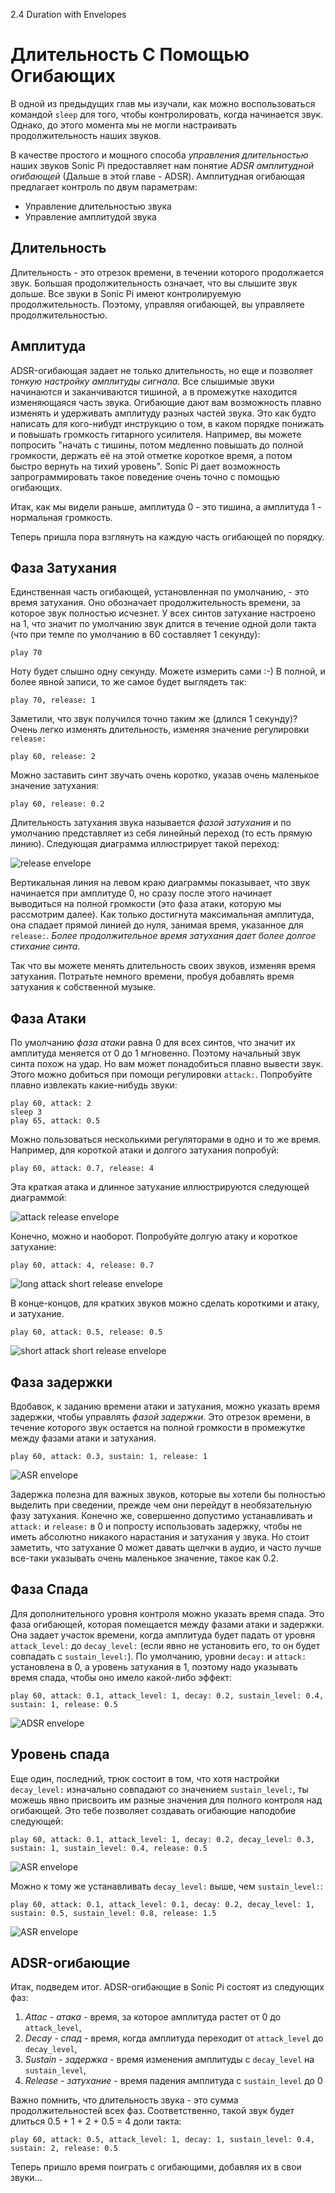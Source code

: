 2.4 Duration with Envelopes

# Длительность С Помощью Огибающих

В одной из предыдущих глав мы изучали, как можно воспользоваться командой
`sleep` для того, чтобы контролировать, когда начинается звук. Однако, до этого
момента мы не могли настраивать продолжительность наших звуков.

В качестве простого и мощного способа *управления длительностью* наших звуков
Sonic Pi предоставляет нам понятие *ADSR амплитудной огибающей* (Дальше в этой
главе - ADSR). Амплитудная огибающая предлагает контроль по двум параметрам:

- Управление длительностью звука
- Управление амплитудой звука

## Длительность

Длительность - это отрезок времени, в течении которого продолжается звук.
Большая продолжительность означает, что вы слышите звук дольше. Все звуки в
Sonic Pi имеют контролируемую продолжительность. Поэтому, управляя огибающей,
вы управляете продолжительностью.

## Амплитуда

ADSR-огибающая задает не только длительность, но еще и позволяет *тонкую
настройку амплитуды сигнала*. Все слышимые звуки начинаются и заканчиваются
тишиной, а в промежутке находится изменяющаяся часть звука. Огибающие дают вам
возможность плавно изменять и удерживать амплитуду разных частей звука. Это как
будто написать для кого-нибудт инструкцию о том, в каком порядке понижать и
повышать громкость гитарного усилителя. Например, вы можете попросить "начать с
тишины, потом медленно повышать до полной громкости, держать её на этой отметке
короткое время, а потом быстро вернуть на тихий уровень". Sonic Pi дает
возможность запрограммировать такое поведение очень точно с помощью огибающих.

Итак, как мы видели раньше, амплитуда 0 - это тишина, а амплитуда 1 -
нормальная громкость.

Теперь пришла пора взглянуть на каждую часть огибающей по порядку.

## Фаза Затухания

Единственная часть огибающей, установленная по умолчанию, - это время
затухания. Оно обозначает продолжительность времени, за которое звук полностью
исчезнет. У всех синтов затухание настроено на 1, что значит по умолчанию звук
длится в течение одной доли такта (что при темпе по умолчанию в 60 составляет
1 секунду):

```
play 70
```

Ноту будет слышно одну секунду. Можете измерить сами :-) В полной, и более
явной записи, то же самое будет выглядеть так:

```
play 70, release: 1
```

Заметили, что звук получился точно таким же (длился 1 секунду)? Очень легко
изменять длительность, изменяя значение регулировки `release:`

```
play 60, release: 2
```

Можно заставить синт звучать очень коротко, указав очень маленькое значение
затухания:

```
play 60, release: 0.2
```

Длительность затухания звука называется *фазой затухания* и по умолчанию
представляет из себя линейный переход (то есть прямую линию). Следующая
диаграмма иллюстрирует такой переход:

![release envelope](../images/tutorial/env-release.png)

Вертикальная линия на левом краю диаграммы показывает, что звук начинается при
амплитуде 0, но сразу после этого начинает выводиться на полной громкости (это
фаза атаки, которую мы рассмотрим далее). Как только достигнута максимальная
амплитуда, она спадает прямой линией до нуля, занимая время, указанное для
`release:`. *Более продолжительное время затухания дает более долгое стихание
синта.*

Так что вы можете менять длительность своих звуков, изменяя время затухания.
Потратьте немного времени, пробуя добавлять время затухания к собственной
музыке.

## Фаза Атаки

По умолчанию *фаза атаки* равна 0 для всех синтов, что значит их амплитуда
меняется от 0 до 1 мгновенно. Поэтому начальный звук синта похож на удар. Но
вам может понадобиться плавно вывести звук. Этого можно добиться при помощи
регулировки `attack:`. Попробуйте плавно извлекать какие-нибудь звуки:

```
play 60, attack: 2
sleep 3
play 65, attack: 0.5
```

Можно пользоваться несколькими регуляторами в одно и то же время. Например, для
короткой атаки и долгого затухания попробуй:

```
play 60, attack: 0.7, release: 4
```

Эта краткая атака и длинное затухание иллюстрируются следующей диаграммой:

![attack release envelope](../images/tutorial/env-attack-release.png)

Конечно, можно и наоборот. Попробуйте долгую атаку и короткое затухание:

```
play 60, attack: 4, release: 0.7
```

![long attack short release envelope](../images/tutorial/env-long-attack-short-release.png)

В конце-концов, для кратких звуков можно сделать короткими и атаку, и затухание.

```
play 60, attack: 0.5, release: 0.5
```

![short attack short release envelope](../images/tutorial/env-short-attack-short-release.png)

## Фаза задержки

Вдобавок, к заданию времени атаки и затухания, можно указать время задержки,
чтобы управлять *фазой задержки*. Это отрезок времени, в течение которого звук
остается на полной громкости в промежутке между фазами атаки и затухания.

```
play 60, attack: 0.3, sustain: 1, release: 1
```

![ASR envelope](../images/tutorial/env-attack-sustain-release.png)

Задержка полезна для важных звуков, которые вы хотели бы полностью выделить при
сведении, прежде чем они перейдут в необязательную фазу затухания. Конечно же,
совершенно допустимо устанавливать и `attack:` и `release:` в 0 и попросту
использовать задержку, чтобы не иметь абсолютно никакого нарастания и затухания
у звука. Но стоит заметить, что затухание 0 может давать щелчки в аудио, и
часто лучше все-таки указывать очень маленькое значение, такое как 0.2.

## Фаза Спада

Для дополнительного уровня контроля можно указать время спада. Это фаза
огибающей, которая помещается между фазами атаки и задержки. Она задает участок
времени, когда амплитуда будет падать от уровня `attack_level:` до
`decay_level:` (если явно не установить его, то он будет совпадать с
`sustain_level:`). По умолчанию, уровни `decay:` и `attack:` установлена в 0,
а уровень затухания в 1, поэтому надо указывать время спада, чтобы оно имело
какой-либо эффект:

```
play 60, attack: 0.1, attack_level: 1, decay: 0.2, sustain_level: 0.4,
sustain: 1, release: 0.5
```

![ADSR envelope](../images/tutorial/env-attack-decay-sustain-release.png)


## Уровень спада

Еще один, последний, трюк состоит в том, что хотя настройки `decay_level:`
изначально совпадают со значением `sustain_level:`, ты можешь явно присвоить
им разные значения для полного контроля над огибающей. Это тебе позволяет
создавать огибающие наподобие следующей:

```
play 60, attack: 0.1, attack_level: 1, decay: 0.2, decay_level: 0.3,
sustain: 1, sustain_level: 0.4, release: 0.5
```

![ASR envelope](../images/tutorial/env-decay-level.png)

Можно к тому же устанавливать `decay_level:` выше, чем `sustain_level:`:

```
play 60, attack: 0.1, attack_level: 0.1, decay: 0.2, decay_level: 1,
sustain: 0.5, sustain_level: 0.8, release: 1.5
```

![ASR envelope](../images/tutorial/env-decay-level-2.png)

## ADSR-огибающие

Итак, подведем итог. ADSR-огибающие в Sonic Pi состоят из следующих фаз:

1. *Attac - атака* - время, за которое амплитуда растет от 0 до `attack_level`,
2. *Decay - спад* - время, когда амплитуда переходит от `attack_level` до
`decay_level`,
3. *Sustain - задержка* - время изменения амплитуды с `decay_level` на
`sustain_level`,
4. *Release - затухание* - время падения амплитуда с `sustain_level` до 0

Важно помнить, что длительность звука - это сумма продолжительностей всех фаз.
Соответственно, такой звук будет длиться 0.5 + 1 + 2 + 0.5 = 4 доли такта:

```
play 60, attack: 0.5, attack_level: 1, decay: 1, sustain_level: 0.4,
sustain: 2, release: 0.5
```

Теперь пришло время поиграть с огибающими, добавляя их в свои звуки...
